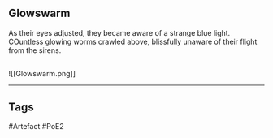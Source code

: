 ## Glowswarm
As their eyes adjusted, they became aware of a strange
blue light. COuntless glowing worms crawled above,
blissfully unaware of their flight from the sirens.
##
![[Glowswarm.png]]

---
## Tags
#Artefact
#PoE2